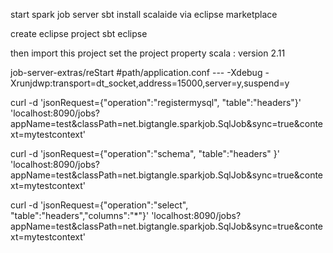 start spark job server sbt
install scalaide via eclipse marketplace

create eclipse project
sbt eclipse


then import this project
set the project property scala : version 2.11




job-server-extras/reStart  #path/application.conf --- -Xdebug -Xrunjdwp:transport=dt_socket,address=15000,server=y,suspend=y


 curl -d 'jsonRequest={"operation":"registermysql", "table":"headers"}' 'localhost:8090/jobs?appName=test&classPath=net.bigtangle.sparkjob.SqlJob&sync=true&context=mytestcontext'
 
 curl -d 'jsonRequest={"operation":"schema", "table":"headers" }' 'localhost:8090/jobs?appName=test&classPath=net.bigtangle.sparkjob.SqlJob&sync=true&context=mytestcontext'
 
curl -d 'jsonRequest={"operation":"select", "table":"headers","columns":"*"}' 'localhost:8090/jobs?appName=test&classPath=net.bigtangle.sparkjob.SqlJob&sync=true&context=mytestcontext'
 